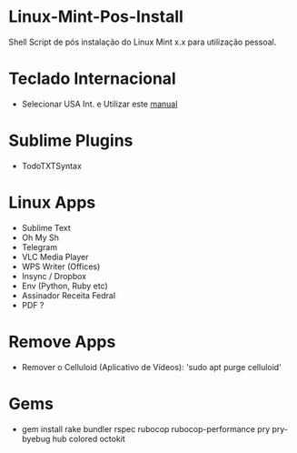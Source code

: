 # Linux-Mint-Pos-Install
Shell Script de pós instalação do Linux Mint x.x para utilização pessoal.

# Teclado Internacional
- Selecionar USA Int. e Utilizar este [manual](https://www.vivaolinux.com.br/topico/Debian/Teclado-US-internacional-nao-consigo-configurar-para-usar-acentos-e-nem-cedilha)

# Sublime Plugins 
* TodoTXTSyntax

# Linux Apps 
* Sublime Text
* Oh My Sh
* Telegram
* VLC Media Player
* WPS Writer (Offices)
* Insync / Dropbox 
* Env (Python, Ruby etc)
* Assinador Receita Fedral 
* PDF ? 

# Remove Apps
* Remover o Celluloid (Aplicativo de Vídeos): 'sudo apt purge celluloid'

# Gems 
* gem install rake bundler rspec rubocop rubocop-performance pry pry-byebug hub colored octokit
